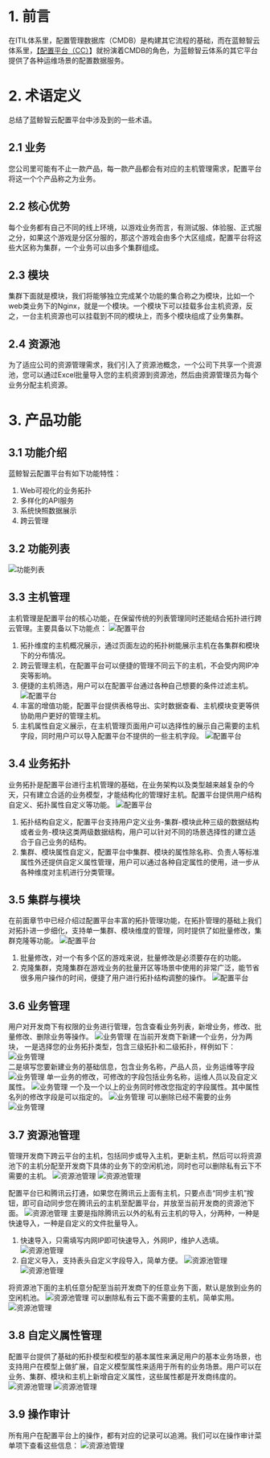 # 1. 前言 
在ITIL体系里，配置管理数据库（CMDB）是构建其它流程的基础，而在蓝鲸智云体系里，[【配置平台（CC）](http://o.qcloud.com/console?app=cc-new)】就扮演着CMDB的角色，为蓝鲸智云体系的其它平台提供了各种运维场景的配置数据服务。
# 2. 术语定义  
总结了蓝鲸智云配置平台中涉及到的一些术语。
## 2.1 业务 
您公司里可能有不止一款产品，每一款产品都会有对应的主机管理需求，配置平台将这一个个产品称之为业务。
## 2.2 核心优势 
每个业务都有自己不同的线上环境，以游戏业务而言，有测试服、体验服、正式服之分，如果这个游戏是分区分服的，那这个游戏会由多个大区组成，配置平台将这些大区称为集群，一个业务可以由多个集群组成。
## 2.3 模块
集群下面就是模块，我们将能够独立完成某个功能的集合称之为模块，比如一个web类业务下的Nginx，就是一个模块。一个模块下可以挂载多台主机资源，反之，一台主机资源也可以挂载到不同的模块上，而多个模块组成了业务集群。
## 2.4 资源池
为了适应公司的资源管理需求，我们引入了资源池概念，一个公司下共享一个资源池，您可以通过Excel批量导入您的主机资源到资源池，然后由资源管理员为每个业务分配主机资源。 

# 3. 产品功能
## 3.1 功能介绍
蓝鲸智云配置平台有如下功能特性：
1. Web可视化的业务拓扑
2. 多样化的API服务
3. 系统快照数据展示
4. 跨云管理 
## 3.2 功能列表
![功能列表](https://mc.qcloudimg.com/static/img/97a88cf8f7c02f007f462d9961215210/1.jpg)

## 3.3 主机管理
主机管理是配置平台的核心功能，在保留传统的列表管理同时还能结合拓扑进行跨云管理。主要具备以下功能点：
![配置平台](https://mc.qcloudimg.com/static/img/3af3e7bf58f35183c7724b0b7c912454/2.jpg) 
1. 拓扑维度的主机概况展示，通过页面左边的拓扑树能展示主机在各集群和模块下的分布情况。
2. 跨云管理主机，在配置平台可以便捷的管理不同云下的主机，不会受内网IP冲突等影响。
3. 便捷的主机筛选，用户可以在配置平台通过各种自己想要的条件过滤主机。
![配置平台](https://mc.qcloudimg.com/static/img/2e9cf42be6b7136ef02e34d2f322c4b3/3.jpg)  
4. 丰富的增值功能，配置平台提供表格导出、实时数据查看、主机模块变更等供协助用户更好的管理主机。
5. 主机属性自定义展示，在主机管理页面用户可以选择性的展示自己需要的主机字段，同时用户可以导入配置平台不提供的一些主机字段。
![配置平台](https://mc.qcloudimg.com/static/img/cf972e08779380f0a012412180f9431d/4.jpg) 
 

## 3.4 业务拓扑
业务拓扑是配置平台进行主机管理的基础，在业务架构以及类型越来越复杂的今天，只有建立合适的业务模型，才能结构化的管理好主机。配置平台提供用户结构自定义、拓扑属性自定义等功能。
![配置平台](https://mc.qcloudimg.com/static/img/c05c7bbcc55490021762e77757583669/5.jpg)  
1. 拓扑结构自定义，配置平台支持用户定义业务-集群-模块此种三级的数据结构或者业务-模块这类两级数据结构，用户可以针对不同的场景选择性的建立适合于自己业务的结构。
2. 集群、模块属性自定义，配置平台中集群、模块的属性除名称、负责人等标准属性外还提供自定义属性管理，用户可以通过各种自定属性的使用，进一步从各种维度对主机进行分类管理。

## 3.5 集群与模块
在前面章节中已经介绍过配置平台丰富的拓扑管理功能，在拓扑管理的基础上我们对拓扑进一步细化，支持单一集群、模块维度的管理，同时提供了如批量修改，集群克隆等功能。
![配置平台](https://mc.qcloudimg.com/static/img/ece06283816610a16476e32eb771c7a0/6.jpg) 
1. 批量修改，对一个有多个区的游戏来说，批量修改是必须要存在的功能。
2. 克隆集群，克隆集群在游戏业务的批量开区等场景中使用的非常广泛，能节省很多用户操作的时间，便捷了用户进行拓扑结构调整的操作。
![配置平台](https://mc.qcloudimg.com/static/img/300ea8d7e698e18d6f9aff615a65fd03/7.jpg)  

## 3.6 业务管理
用户对开发商下有权限的业务进行管理，包含查看业务列表，新增业务，修改、批量修改、删除业务等操作。
![业务管理](https://mc.qcloudimg.com/static/img/dfff84cec57ae936f4d0e9e2d42f744b/61.jpg) 
在当前开发商下新建一个业务，分为两块，
一是选择您的业务拓扑类型，包含三级拓扑和二级拓扑，样例如下：
![业务管理](https://mc.qcloudimg.com/static/img/b8dc69f34e1343d1581d013a81c6beb8/62.jpg)  
二是填写您要新建业务的基础信息，包含业务名称，产品人员，业务运维等字段
![业务管理](https://mc.qcloudimg.com/static/img/e7649d7e9661d6ee0957c5d3bd73d89a/63.jpg) 
单一业务的修改，可修改的字段包括业务名称，运维人员以及自定义属性。
![业务管理](https://mc.qcloudimg.com/static/img/2ff86893a0d77294d94c23068ee1e057/64.jpg) 
一个及一个以上的业务同时修改您指定的字段属性。其中属性名列的修改字段是可以指定的。
![业务管理](https://mc.qcloudimg.com/static/img/3e302c52fe319c7c771ee7d66c8a28ff/65.jpg) 
可以删除已经不需要的业务
![业务管理](https://mc.qcloudimg.com/static/img/fba9e11f41f10f5b79df97d4eabf2906/66.jpg) 
## 3.7 资源池管理
管理开发商下跨云平台的主机，包括同步或导入主机，更新主机，然后可以将资源池下的主机分配至开发商下具体的业务下的空闲机池，同时也可以删除私有云下不需要的主机。
![资源池管理](https://mc.qcloudimg.com/static/img/a73c2050f029c4cf38ca25680ef1527b/71.jpg)
![资源池管理](https://mc.qcloudimg.com/static/img/3a91cfa6dc71a46e691323b16748f3c6/72.jpg)  

配置平台已和腾讯云打通，如果您在腾讯云上面有主机，只要点击“同步主机”按钮，即可自动同步您在腾讯云的主机至配置平台，并放至当前开发商的资源池下面。
![资源池管理](https://mc.qcloudimg.com/static/img/a9f8e5f7ddc11a8478b5dd5990dae6bc/73.jpg) 
主要是指除腾讯云以外的私有云主机的导入，分两种，一种是快速导入，一种是自定义的文件批量导入。
1. 快速导入，只需填写内网IP即可快速导入，外网IP，维护人选填。
![资源池管理](https://mc.qcloudimg.com/static/img/5d2b64d084fe5d6ec6cc6db6924f31c7/74.jpg)
2. 自定义导入，支持表头自定义字段导入，简单方便。
![资源池管理](https://mc.qcloudimg.com/static/img/7ad68473a21c3aa68293182b62263ca6/75.jpg)
![资源池管理](https://mc.qcloudimg.com/static/img/847745d602a64ca210d9738e9650140e/76.jpg)
 
将资源池下面的主机任意分配至当前开发商下的任意业务下面，默认是放到业务的空闲机池。
![资源池管理](https://mc.qcloudimg.com/static/img/b0ac972765156783ebe51712691d68bb/77.jpg) 
可以删除私有云下面不需要的主机，简单实用。
![资源池管理](https://mc.qcloudimg.com/static/img/f539d23fb00c5df25d3e50199f327c59/78.jpg) 

## 3.8 自定义属性管理
配置平台提供了基础的拓扑模型和模型的基本属性来满足用户的基本业务场景，也支持用户在模型上做扩展，自定义模型属性来适用于所有的业务场景。用户可以在业务、集群、模块和主机上新增自定义属性，这些属性都是开发商纬度的。
![资源池管理](https://mc.qcloudimg.com/static/img/cb0d32f6f4781415b8a5a4962ff11664/79.jpg)
![资源池管理](https://mc.qcloudimg.com/static/img/fb643919ce6008a1cb9e62e429adfba3/710.jpg) 

## 3.9 操作审计
所有用户在配置平台上的操作，都有对应的记录可以追溯。我们可以在操作审计菜单项下查看这些信息： 
![资源池管理](https://mc.qcloudimg.com/static/img/1c11de1791a1642dac74269af47309a4/711.jpg)  





